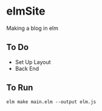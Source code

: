 # elmSite
Making a blog in elm

## To Do
* Set Up Layout
* Back End

## To Run
```
elm make main.elm --output elm.js

```
